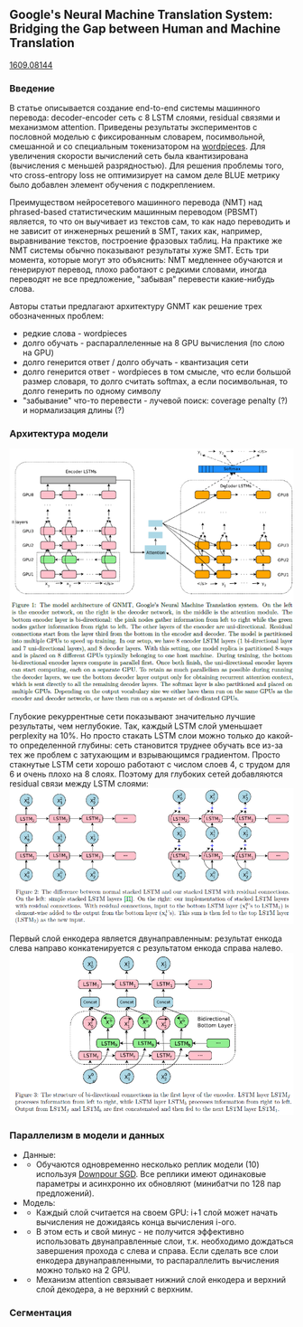 ## Google's Neural Machine Translation System: Bridging the Gap between Human and Machine Translation
[1609.08144](https://arxiv.org/abs/1609.08144)

### Введение
В статье описывается создание end-to-end системы машинного перевода: decoder-encoder сеть с 8 LSTM слоями, residual связями и механизмом attention. Приведены результаты экспериментов с пословной моделью с фиксированным словарем, посимвольной, смешанной и со специальным токенизатором на [wordpieces](https://github.com/google/sentencepiece). Для увеличения скорости вычислений сеть была квантизирована (вычисления с меньшей разрядностью). Для решения проблемы того, что cross-entropy loss не оптимизирует на самом деле BLUE метрику было добавлен элемент обучения с подкреплением.

Преимуществом нейросетевого машинного перевода (NMT) над phrased-based статистическим машинным переводом (PBSMT) является, то что он выучивает из текстов сам, то как надо переводить и не зависит от инженерных решений в SMT, таких как, например, выравнивание текстов, построение фразовых таблиц. На практике же NMT системы обычно показывают результаты хуже SMT. Есть три момента, которые могут это объяснить: NMT медленнее обучаются и генерируют перевод, плохо работают с редкими словами, иногда переводят не все предложение, "забывая" перевести какие-нибудь слова.

Авторы статьи предлагают архитектуру GNMT как решение трех обозначенных проблем:
* редкие слова - wordpieces
* долго обучать - распараллеленные на 8 GPU вычисления (по слою на GPU)
* долго генерится ответ / долго обучать - квантизация сети
* долго генерится ответ - wordpieces в том смысле, что если большой размер словаря, то долго считать softmax, а если посимвольная, то долго генерить по одному символу
* "забывание" что-то перевести - лучевой поиск: coverage penalty (?) и нормализация длины (?)

### Архитектура модели
![architecture](gntm-architecture.png)

Глубокие рекуррентные сети показывают значительно лучшие результаты, чем неглубокие. Так, каждый LSTM слой уменьшает perplexity на 10%.
Но просто стакать LSTM слои можно только до какой-то определенной глубины: сеть становится труднее обучать все из-за тех же проблем с затухающим и взрывающимся градиентом. Просто стакнутые LSTM сети хорошо работают с числом слоев 4, с трудом для 6 и очень плохо на 8 слоях. Поэтому для глубоких сетей добавляются residual связи между LSTM слоями:
![lstm-residual](gntm-lstm-residual.png)

Первый слой енкодера является двунаправленным: результат енкода слева направо конкатенируется с результатом енкода справа налево.
![bidirectional](gntm-bidirectional.png)

### Параллелизм в модели и данных
* Данные:
* * Обучаются одновременно несколько реплик модели (10) используя [Downpour SGD](https://static.googleusercontent.com/media/research.google.com/ru//archive/large_deep_networks_nips2012.pdf). Все реплики имеют одинаковые параметры и асинхронно их обновляют (минибатчи по 128 пар предложений).
* Модель:
* * Каждый слой считается на своем GPU: i+1 слой может начать вычисления не дожидаясь конца вычисления i-ого.
* * В этом есть и свой минус - не получится эффективно использовать двунаправленные слои, т.к. необходимо дождаться завершения прохода с слева и справа. Если сделать все слои енкодера двунаправленными, то распараллелить вычисления можно только на 2 GPU.
* * Механизм attention связывает нижний слой енкодера и верхний слой декодера, а не верхний с верхним.

### Сегментация


### 
